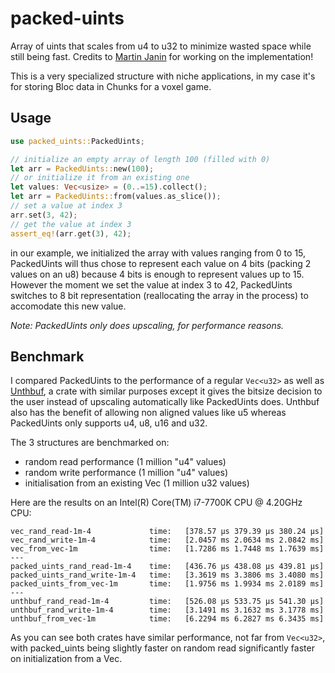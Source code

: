 # packed-uints
Array of uints that scales from u4 to u32 to minimize wasted space while still being fast. Credits to [Martin Janin](https://github.com/Involture) for working on the implementation!

This is a very specialized structure with niche applications, in my case it's for storing Bloc data in Chunks for a voxel game.

## Usage
```rust
use packed_uints::PackedUints;

// initialize an empty array of length 100 (filled with 0)
let arr = PackedUints::new(100);
// or initialize it from an existing one
let values: Vec<usize> = (0..=15).collect();
let arr = PackedUints::from(values.as_slice());
// set a value at index 3
arr.set(3, 42);
// get the value at index 3
assert_eq!(arr.get(3), 42);
```

in our example, we initialized the array with values ranging from 0 to 15, PackedUints will thus chose to represent each value on 4 bits (packing 2 values on an u8) 
because 4 bits is enough to represent values up to 15. 
However the moment we set the value at index 3 to 42, PackedUints switches to 8 bit representation (reallocating the array in the process) to accomodate this new value.

*Note: PackedUints only does upscaling, for performance reasons.*

## Benchmark
I compared PackedUints to the performance of a regular `Vec<u32>` as well as [Unthbuf](https://github.com/Longor1996/unthbuf), a crate with similar purposes except it gives the bitsize decision to the user instead of upscaling automatically like PackedUints does. Unthbuf also has the benefit of allowing non aligned values like u5 whereas PackedUints only supports u4, u8, u16 and u32.

The 3 structures are benchmarked on: 
- random read performance (1 million "u4" values)
- random write performance (1 million "u4" values)
- initialisation from an existing Vec (1 million u32 values)

Here are the results on an Intel(R) Core(TM) i7-7700K CPU @ 4.20GHz CPU:
```
vec_rand_read-1m-4             time:   [378.57 µs 379.39 µs 380.24 µs]
vec_rand_write-1m-4            time:   [2.0457 ms 2.0634 ms 2.0842 ms]
vec_from_vec-1m                time:   [1.7286 ms 1.7448 ms 1.7639 ms]
---
packed_uints_rand_read-1m-4    time:   [436.76 µs 438.08 µs 439.81 µs]
packed_uints_rand_write-1m-4   time:   [3.3619 ms 3.3806 ms 3.4080 ms]
packed_uints_from_vec-1m       time:   [1.9756 ms 1.9934 ms 2.0189 ms]
---
unthbuf_rand_read-1m-4         time:   [526.08 µs 533.75 µs 541.30 µs]
unthbuf_rand_write-1m-4        time:   [3.1491 ms 3.1632 ms 3.1778 ms]
unthbuf_from_vec-1m            time:   [6.2294 ms 6.2827 ms 6.3435 ms]
```

As you can see both crates have similar performance, not far from `Vec<u32>`, with packed_uints being slightly faster on random read significantly faster on initialization from a Vec.
